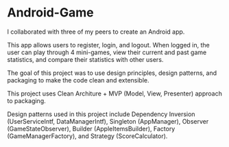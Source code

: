 # Android-Game

I collaborated with three of my peers to create an Android app.

This app allows users to register, login, and logout. 
When logged in, the user can play through 4 mini-games, 
view their current and past game statistics, 
and compare their statistics with other users. 

The goal of this project was to use design principles, 
design patterns, and packaging to make the code clean 
and extensible.

This project uses Clean Architure + MVP (Model, View,
Presenter) approach to packaging. 

Design patterns used in this project include 
Dependency Inversion (UserServiceIntf, DataManagerIntf), 
Singleton (AppManager), Observer (GameStateObserver), 
Builder (AppleItemsBuilder), Factory (GameManagerFactory), 
and Strategy (ScoreCalculator). 
